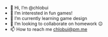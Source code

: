 - 👋 Hi, I’m @chlobui
- 👀 I’m interested in fun games!
- 🌱 I’m currently learning game design
- 💞️ I’m looking to collaborate on homework 😉
- 📫 How to reach me chlobui@pm.me

<!---
chlobui/chlobui is a ✨ special ✨ repository because its `README.md` (this file) appears on your GitHub profile.
You can click the Preview link to take a look at your changes.
--->
